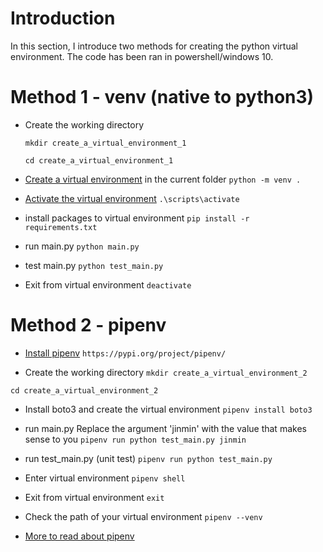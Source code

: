 # Introduction
In this section, I introduce two methods for creating the python virtual environment. The code has been ran in powershell/windows 10. 

# Method 1 - venv (native to python3)
* Create the working directory

    ```mkdir create_a_virtual_environment_1```

    ```cd create_a_virtual_environment_1```

* [Create a virtual environment](https://docs.python.org/3/library/venv.html#creating-virtual-environments) in the current folder
```python -m venv .```

* [Activate the virtual environment](https://docs.python.org/3/library/venv.html)
```.\scripts\activate```

* install packages to virtual environment
```pip install -r requirements.txt```

* run main.py
```python main.py```

* test main.py
```python test_main.py```

* Exit from virtual environment
```deactivate```

# Method 2 - pipenv
* [Install pipenv](https://pypi.org/project/pipenv/)
```https://pypi.org/project/pipenv/```

* Create the working directory
 ```mkdir create_a_virtual_environment_2``` 
    
 ```cd create_a_virtual_environment_2```
    
* Install boto3 and create the virtual environment
```pipenv install boto3```

* run main.py
Replace the argument 'jinmin' with the value that makes sense to you
```pipenv run python test_main.py jinmin```

* run test_main.py (unit test)
```pipenv run python test_main.py```

* Enter virtual environment
```pipenv shell```

* Exit from virtual environment
```exit```

* Check the path of your virtual environment
```pipenv --venv```

* [More to read about pipenv](https://pipenv-fork.readthedocs.io/en/latest/advanced.html)

